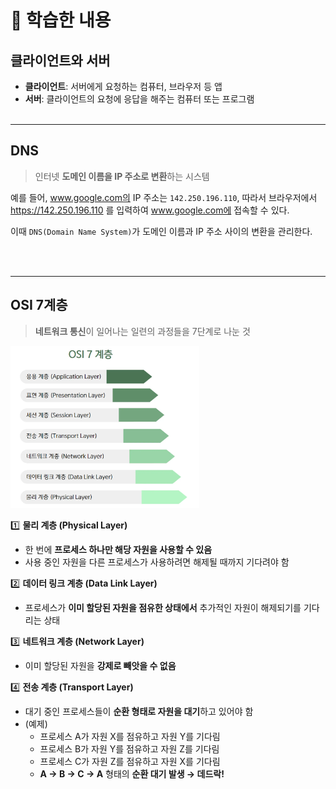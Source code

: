 # 🎯 학습한 내용

## 클라이언트와 서버

- **클라이언트**: 서버에게 요청하는 컴퓨터, 브라우저 등 앱
- **서버**: 클라이언트의 요청에 응답을 해주는 컴퓨터 또는 프로그램
  <br><br>

---

## DNS

> 인터넷 **도메인 이름을 IP 주소로 변환**하는 시스템

예를 들어, www.google.com의 IP 주소는 `142.250.196.110`, 따라서 브라우저에서 https://142.250.196.110 를 입력하여 www.google.com에 접속할 수 있다.

이때 `DNS(Domain Name System)`가 도메인 이름과 IP 주소 사이의 변환을 관리한다.

<br><br>

---

## OSI 7계층

> **네트워크 통신**이 일어나는 일련의 과정들을 7단계로 나눈 것

<img width="60%" src="../images/osi7.webp" />

1️⃣ **물리 계층 (Physical Layer)**

- 한 번에 **프로세스 하나만 해당 자원을 사용할 수 있음**
- 사용 중인 자원을 다른 프로세스가 사용하려면 해제될 때까지 기다려야 함

2️⃣ **데이터 링크 계층 (Data Link Layer)**

- 프로세스가 **이미 할당된 자원을 점유한 상태에서** 추가적인 자원이 해제되기를 기다리는 상태

3️⃣ **네트워크 계층 (Network Layer)**

- 이미 할당된 자원을 **강제로 빼앗을 수 없음**

4️⃣ **전송 계층 (Transport Layer)**

- 대기 중인 프로세스들이 **순환 형태로 자원을 대기**하고 있어야 함
- (예제)
  - 프로세스 A가 자원 X를 점유하고 자원 Y를 기다림
  - 프로세스 B가 자원 Y를 점유하고 자원 Z를 기다림
  - 프로세스 C가 자원 Z를 점유하고 자원 X를 기다림
  - **A → B → C → A** 형태의 **순환 대기 발생 → 데드락!**

<br><br>
